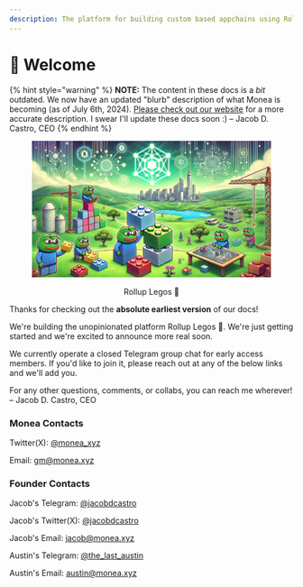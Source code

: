 ```yaml
---
description: The platform for building custom based appchains using Rollup Legos.
---
```


# 🧱 Welcome

{% hint style="warning" %}
**NOTE:** The content in these docs is a _bit_ outdated. We now have an updated "blurb" description of what Monea is becoming (as of July 6th, 2024). [Please check out our website](https://monea.xyz) for a more accurate description. I swear I'll update these docs soon :) – Jacob D. Castro, CEO
{% endhint %}

<div align="center">

<figure><img src=".gitbook/assets/rollup-legos-banner.png" alt="" width="563"><figcaption><p>Rollup Legos 🧱</p></figcaption></figure>

</div>

Thanks for checking out the **absolute earliest version** of our docs!

We're building the unopinionated platform Rollup Legos 🧱. We're just getting started and we're excited to announce more real soon.

We currently operate a closed Telegram group chat for early access members. If you'd like to join it, please reach out at any of the below links and we'll add you.

For any other questions, comments, or collabs, you can reach me wherever! – Jacob D. Castro, CEO

### Monea Contacts

Twitter(X): [@monea\_xyz](https://x.com/monea\_xyz)

Email: [gm@monea.xyz](mailto:gm@monea.xyz)

### Founder Contacts

Jacob's Telegram: [@jacobdcastro](https://t.me/jacobdcastro)

Jacob's Twitter(X): [@jacobdcastro](https://x.com/jacobdcastro)

Jacob's Email: [jacob@monea.xyz](mailto:jacob@monealabs.xyz)

Austin's Telegram: [@the\_last\_austin](https://t.me/the\_last\_austin)

Austin's Email: [austin@monea.xyz](mailto:austin@monea.xyz)
